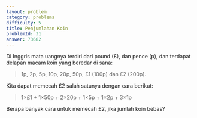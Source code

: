 ```yaml
---
layout: problem
category: problems
difficulty: 5
title: Penjumlahan Koin
problemId: 31
answer: 73682
---
```

Di Inggris mata uangnya terdiri dari pound (£), dan pence (p), dan terdapat delapan macam koin yang beredar di sana:

> 1p, 2p, 5p, 10p, 20p, 50p, £1 (100p) dan £2 (200p).

Kita dapat memecah £2 salah satunya dengan cara berikut:

> 1×£1 + 1×50p + 2×20p + 1×5p + 1×2p + 3×1p

Berapa banyak cara untuk memecah £2, jika jumlah koin bebas?
